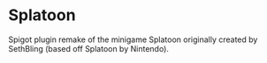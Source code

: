 # Splatoon
Spigot plugin remake of the minigame Splatoon originally created by SethBling (based off Splatoon by Nintendo).
